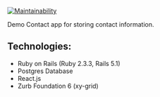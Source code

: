 [![Maintainability](https://api.codeclimate.com/v1/badges/570ee3e36cd1fa3fbd49/maintainability)](https://codeclimate.com/github/justmyrealname/contacts_app/maintainability)

Demo Contact app for storing contact information.

## Technologies:
* Ruby on Rails (Ruby 2.3.3, Rails 5.1)
* Postgres Database
* React.js
* Zurb Foundation 6 (xy-grid)
